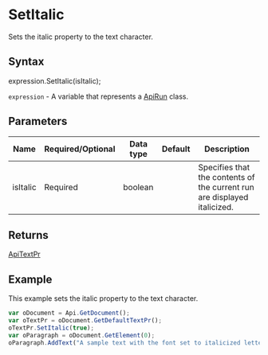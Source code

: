 # SetItalic

Sets the italic property to the text character.

## Syntax

expression.SetItalic(isItalic);

`expression` - A variable that represents a [ApiRun](../ApiRun.md) class.

## Parameters

| **Name** | **Required/Optional** | **Data type** | **Default** | **Description** |
| ------------- | ------------- | ------------- | ------------- | ------------- |
| isItalic | Required | boolean |  | Specifies that the contents of the current run are displayed italicized. |

## Returns

[ApiTextPr](../../ApiTextPr/ApiTextPr.md)

## Example

This example sets the italic property to the text character.

```javascript
var oDocument = Api.GetDocument();
var oTextPr = oDocument.GetDefaultTextPr();
oTextPr.SetItalic(true);
var oParagraph = oDocument.GetElement(0);
oParagraph.AddText("A sample text with the font set to italicized letters using the text properties.");
```
